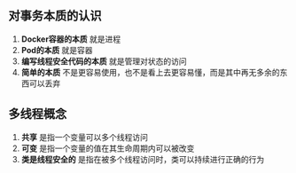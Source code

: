## 对事务本质的认识
1. **Docker容器的本质** 就是进程
2. **Pod的本质** 就是容器
3. **编写线程安全代码的本质** 就是管理对状态的访问
4. **简单的本质** 不是更容易使用，也不是看上去更容易懂，而是其中再无多余的东西可以丢弃


## 多线程概念
1. **共享** 是指一个变量可以多个线程访问
2. **可变** 是指一个变量的值在其生命周期内可以被改变
3. **类是线程安全的** 是指在被多个线程访问时，类可以持续进行正确的行为

